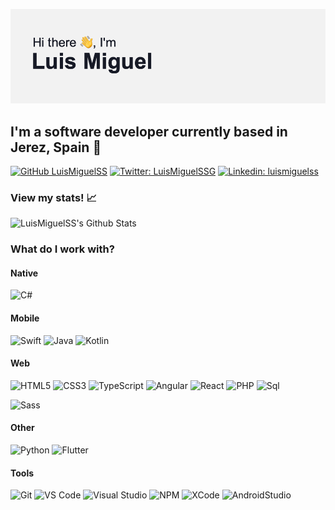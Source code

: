 [![Hello, I'm Luis Miguel!](https://github.com/LuisMiguelSS/LuisMiguelSS/blob/master/header.png?raw=true)](https://luismiguelsoto.com)

## I'm a software developer currently based in Jerez, Spain :round_pushpin:

[![GitHub LuisMiguelSS](https://img.shields.io/github/followers/LuisMiguelSS?label=follow&style=social)](https://github.com/LuisMiguelSS)
[![Twitter: LuisMiguelSSG](https://img.shields.io/twitter/follow/LuisMiguelSSG?style=social)](https://twitter.com/LuisMiguelSS)
[![Linkedin: luismiguelss](https://img.shields.io/badge/-luismiguelss-blue?style=flat-square&logo=Linkedin&logoColor=white&link=https://www.linkedin.com/in/luismiguelss/)](https://www.linkedin.com/in/luismiguelss/)

### View my stats! :chart_with_upwards_trend:
![LuisMiguelSS's Github Stats](https://github-readme-stats.vercel.app/api?username=luismiguelss&show_icons=true&theme=dracula)

### What do I work with?
#### Native
![C#](https://img.shields.io/badge/-CSharp-%23282C34?style=flat-square&logo=c-sharp&labelColor=239120&color=239120)

#### Mobile
![Swift](https://img.shields.io/badge/-Swift-%23282C34?style=flat-square&logo=swift&logoColor=ffffff&labelColor=f8734a&color=f8734a)
![Java](https://img.shields.io/badge/-Java-%23282C34?style=flat-square&logo=java&labelColor=007396&color=007396)
![Kotlin]( 	https://img.shields.io/badge/Kotlin-0095D5?&style=flat-square&logo=kotlin&logoColor=white)

#### Web
![HTML5](https://img.shields.io/badge/-HTML5-%23E44D27?style=flat-square&logo=html5&logoColor=ffffff)
![CSS3](https://img.shields.io/badge/-CSS3-%231572B6?style=flat-square&logo=css3)
![TypeScript](https://img.shields.io/badge/-TypeScript-%23F7DF1C?style=flat-square&logo=typescript&logoColor=000000&labelColor=%23F7DF1C&color=%23FFCE5A)
![Angular](https://img.shields.io/badge/-Angular-%23282C34?style=flat-square&logo=angular&logoColor=ffffff&labelColor=ff0000&color=ff0000)
![React](https://img.shields.io/badge/-React-%23282C34?style=flat-square&logo=react)
![PHP](https://img.shields.io/badge/-PHP-%23282C34?style=flat-square&logo=php&logoColor=ffffff&labelColor=7379a9&color=7379a9)
![Sql](https://img.shields.io/badge/-SQL-%23282C34?style=flat-square&labelColor=CC2927&color=CC2927)

![Sass](https://img.shields.io/badge/-Sass-%23CC6699?style=flat-square&logo=sass&logoColor=ffffff)

#### Other
![Python](https://img.shields.io/badge/-Python-%23282C34?style=flat-square&logo=python&logoColor=ffffff&labelColor=3a77a9&color=3a77a9)
![Flutter](https://img.shields.io/badge/-Flutter-%2302569B?style=flat-square&logo=flutter&logoColor=ffffff&labelColor=5ac7f6&color=5ac7f6)

#### Tools
![Git](https://img.shields.io/badge/-Git-%23F05032?style=flat-square&logo=git&logoColor=%23ffffff)
![VS Code](https://img.shields.io/badge/-VSCode-%23007ACC?style=flat-square&logo=visual-studio-code)
![Visual Studio](https://img.shields.io/badge/-Visual%20Studio-%23B688EA?style=flat-square&logo=visual-studio)
![NPM](https://img.shields.io/badge/-npm-%2300C7B7?style=flat-square&logo=npm&logoColor=ffffff&labelColor=CB3837&color=CB3837)
![XCode](https://img.shields.io/badge/-Xcode-%2300C7B7?style=flat-square&logo=xcode&logoColor=ffffff&labelColor=1575F9&color=1575F9)
![AndroidStudio](https://img.shields.io/badge/-Android%20Studio-%2300C7B7?style=flat-square&logo=android-studio&logoColor=ffffff&labelColor=3DDC84&color=3DDC84)
